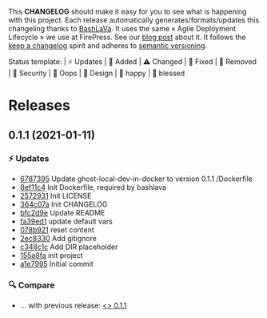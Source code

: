 This **CHANGELOG** should make it easy for you to see what is happening with this project. Each release automatically generates/formats/updates this changeling thanks to [BashLaVa](https://github.com/firepress-org/bashlava). It uses the same « Agile Deployment Lifecycle » we use at FirePress. See our [blog post](https://firepress.org/en/how-do-we-update-hundreds-of-ghosts-websites-on-docker-swarm/) about it. It follows the [keep a changelog](https://keepachangelog.com/en/1.0.0/) spirit and adheres to [semantic versioning](https://semver.org/spec/v2.0.0.html).

Status template:
| ⚡️ Updates | 🚀 Added | ⚠️ Changed |
🐛 Fixed | 🛑 Removed | 🔑 Security |
🙈 Oops | 🎨 Design | 🎉 happy | 🙌 blessed

# Releases

## 0.1.1 (2021-01-11)
### ⚡️ Updates
- [6787395](https://github.com/firepress-org/ghost-local-dev-in-docker/commit/6787395) Update ghost-local-dev-in-docker to version 0.1.1 /Dockerfile
- [8ef11c4](https://github.com/firepress-org/ghost-local-dev-in-docker/commit/8ef11c4) Init Dockerfile, required by bashlava
- [2572931](https://github.com/firepress-org/ghost-local-dev-in-docker/commit/2572931) Init LICENSE
- [364c07a](https://github.com/firepress-org/ghost-local-dev-in-docker/commit/364c07a) Init CHANGELOG
- [bfc2d9e](https://github.com/firepress-org/ghost-local-dev-in-docker/commit/bfc2d9e) Update README
- [fa39ed1](https://github.com/firepress-org/ghost-local-dev-in-docker/commit/fa39ed1) update default vars
- [078b921](https://github.com/firepress-org/ghost-local-dev-in-docker/commit/078b921) reset content
- [2ec8330](https://github.com/firepress-org/ghost-local-dev-in-docker/commit/2ec8330) Add gitignore
- [c348c1c](https://github.com/firepress-org/ghost-local-dev-in-docker/commit/c348c1c) Add DIR placeholder
- [155a8fa](https://github.com/firepress-org/ghost-local-dev-in-docker/commit/155a8fa) init project
- [a1e7995](https://github.com/firepress-org/ghost-local-dev-in-docker/commit/a1e7995) Initial commit

### 🔍 Compare
- ... with previous release: [ <> 0.1.1](https://github.com/firepress-org/ghost-local-dev-in-docker/compare/...0.1.1)

